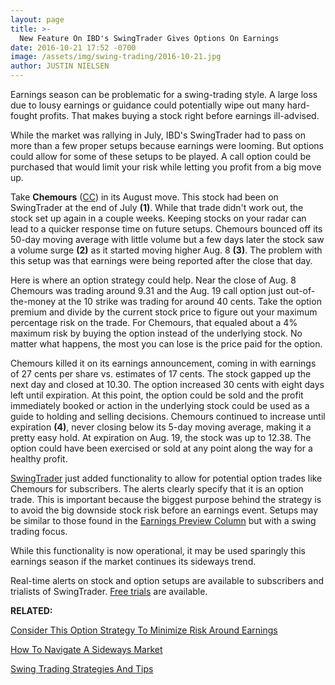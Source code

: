 ```yaml
---
layout: page
title: >-
  New Feature On IBD's SwingTrader Gives Options On Earnings
date: 2016-10-21 17:52 -0700
image: /assets/img/swing-trading/2016-10-21.jpg
author: JUSTIN NIELSEN
---
```






Earnings season can be problematic for a swing-trading style. A large loss due to lousy earnings or guidance could potentially wipe out many hard-fought profits. That makes buying a stock right before earnings ill-advised.


While the market was rallying in July, IBD's SwingTrader had to pass on more than a few proper setups because earnings were looming. But options could allow for some of these setups to be played. A call option could be purchased that would limit your risk while letting you profit from a big move up.


Take **Chemours** ([CC](https://research.investors.com/quote.aspx?symbol=CC)) in its August move. This stock had been on SwingTrader at the end of July **(1)**. While that trade didn't work out, the stock set up again in a couple weeks. Keeping stocks on your radar can lead to a quicker response time on future setups. Chemours bounced off its 50-day moving average with little volume but a few days later the stock saw a volume surge **(2)** as it started moving higher Aug. 8 **(3)**. The problem with this setup was that earnings were being reported after the close that day.


Here is where an option strategy could help. Near the close of Aug. 8 Chemours was trading around 9.31 and the Aug. 19 call option just out-of-the-money at the 10 strike was trading for around 40 cents. Take the option premium and divide by the current stock price to figure out your maximum percentage risk on the trade. For Chemours, that equaled about a 4% maximum risk by buying the option instead of the underlying stock. No matter what happens, the most you can lose is the price paid for the option.


Chemours killed it on its earnings announcement, coming in with earnings of 27 cents per share vs. estimates of 17 cents. The stock gapped up the next day and closed at 10.30. The option increased 30 cents with eight days left until expiration. At this point, the option could be sold and the profit immediately booked or action in the underlying stock could be used as a guide to holding and selling decisions. Chemours continued to increase until expiration **(4)**, never closing below its 5-day moving average, making it a pretty easy hold. At expiration on Aug. 19, the stock was up to 12.38. The option could have been exercised or sold at any point along the way for a healthy profit.


[SwingTrader](http://shop.investors.com/offer/splashresponsive.aspx?id=SwingTrader&src=A011LPH) just added functionality to allow for potential option trades like Chemours for subscribers. The alerts clearly specify that it is an option trade. This is important because the biggest purpose behind the strategy is to avoid the big downside stock risk before an earnings event. Setups may be similar to those found in the [Earnings Preview Column](https://www.investors.com/category/research/earnings-preview/) but with a swing trading focus.


While this functionality is now operational, it may be used sparingly this earnings season if the market continues its sideways trend.


Real-time alerts on stock and option setups are available to subscribers and trialists of SwingTrader. [Free trials](http://shop.investors.com/offer/splashresponsive.aspx?id=SwingTrader&src=A011LPH) are available.


**RELATED:**


[Consider This Option Strategy To Minimize Risk Around Earnings](https://www.investors.com/research/earnings-preview/consider-this-option-strategy-to-minimize-risk-around-earnings/)


[How To Navigate A Sideways Market](https://www.investors.com/research/swing-trading/how-to-navigate-a-sideways-market/)


[Swing Trading Strategies And Tips](https://www.investors.com/ibd-university/swing-trading/)




